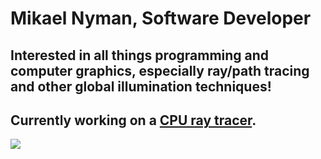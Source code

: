 <h1>Mikael Nyman, Software Developer</h1>
<h2>Interested in all things programming and computer graphics, especially ray/path tracing and other global illumination techniques!</h2>
<h2>Currently working on a <a href="https://github.com/MiksuNy/rust_ray_tracing">CPU ray tracer</a>.</h2>
<a href="https://testaustime.fi">
    <img src="http://github-readme-testaustime.vercel.app/api/testaustime?username=MiksuNy "/>
</a>

